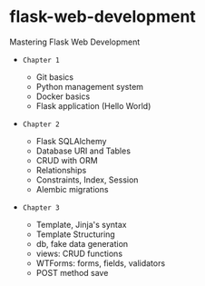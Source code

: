 # flask-web-development
Mastering Flask Web Development

- `Chapter 1` 
    - Git basics
    - Python management system
    - Docker basics
    - Flask application (Hello World)


- `Chapter 2` 
    - Flask SQLAlchemy
    - Database URI and Tables
    - CRUD with ORM
    - Relationships
    - Constraints, Index, Session
    - Alembic migrations

- `Chapter 3`
    - Template, Jinja's syntax 
    - Template Structuring
    - db, fake data generation
    - views: CRUD functions
    - WTForms: forms, fields, validators
    - POST method save

